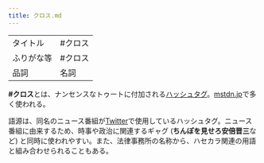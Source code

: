 ```yaml
---
title: クロス.md
---
```

<div>

|            |          |
|------------|----------|
| タイトル   | \#クロス |
| ふりがな等 | \#クロス |
| 品詞       | 名詞     |

  
**\#クロス**とは、ナンセンスなトゥートに付加される[ハッシュタグ](/%E3%83%8F%E3%83%83%E3%82%B7%E3%83%A5%E3%82%BF%E3%82%B0 "ハッシュタグ")。[mstdn.jp](/Mstdn.jp "Mstdn.jp")で多く使われる。

語源は、同名のニュース番組が[Twitter](/Twitter "Twitter")で使用しているハッシュタグ。ニュース番組に由来するため、時事や政治に関連するギャグ (**ちんぽを見せろ安倍晋三**など) と同時に使われやすい。また、法律事務所の名称から、ハセカラ関連の用語と組み合わせられることもある。

</div>

